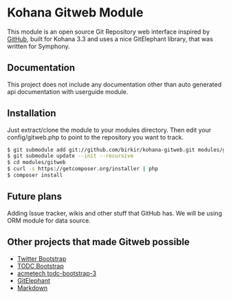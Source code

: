 # Kohana Gitweb Module

This module is an open source Git Repository web interface inspired by [GitHub](http://github.com), built for Kohana 3.3 and uses a nice GitElephant library, that was written for Symphony.

## Documentation

This project does not include any documentation other than auto generated api documentation with userguide module.

## Installation

Just extract/clone the module to your modules directory. Then edit your config/gitweb.php to point to the repository you want to track.

``` bash
$ git submodule add git://github.com/birkir/kohana-gitweb.git modules/gitweb
$ git submodule update --init --recursive
$ cd modules/gitweb
$ curl -s https://getcomposer.org/installer | php
$ composer install
```

## Future plans

Adding Issue tracker, wikis and other stuff that GitHub has. We will be using ORM module for data source.

## Other projects that made Gitweb possible

 - [Twitter Bootstrap](http://twitter.github.io/bootstrap/)
 - [TODC Bootstrap](http://todc.github.io/todc-bootstrap/)
 - [acmetech todc-bootstrap-3](http://acmetech.github.io/todc-bootstrap-3/)
 - [GitElephant](http://github.com/matteosister/GitElephant)
 - [Markdown](http://github.com/michelf/php-markdown/)
